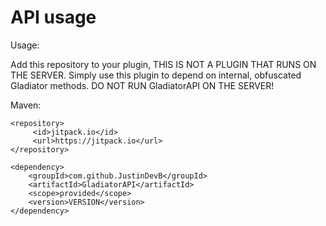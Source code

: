 # API usage

Usage:

Add this repository to your plugin, THIS IS NOT A PLUGIN THAT RUNS ON THE SERVER. Simply use this plugin to depend on internal, obfuscated Gladiator methods. DO NOT RUN GladiatorAPI ON THE SERVER! 

Maven:


> <repositories>
 	<repository>
		 <id>jitpack.io</id>
		 <url>https://jitpack.io</url>
 	</repository>
 </repositories>


 

	<dependency>
		<groupId>com.github.JustinDevB</groupId>
		<artifactId>GladiatorAPI</artifactId>
		<scope>provided</scope>
		<version>VERSION</version>
	</dependency>

